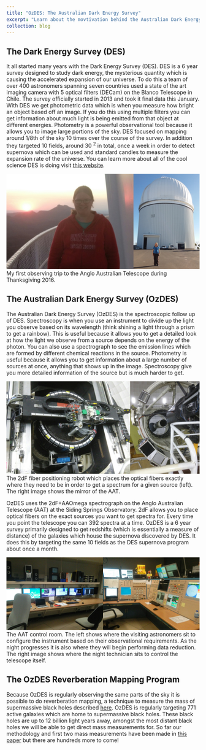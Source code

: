```yaml
---
title: "OzDES: The Australian Dark Energy Survey"
excerpt: "Learn about the movtivation behind the Australian Dark Energy Survey and how we can use it to measure black hole masses. <br/><img src='/images/Slide1.PNG '>"
collection: blog
---
```


## The Dark Energy Survey (DES)

It all started many years with the Dark Energy Survey (DES).  DES is a 6 year survey designed to study dark energy, the mysterious quantity which is causing the accelerated expansion of our universe.  To do this a team of over 400 astronomers spanning seven countries used a state of the art imaging camera with 5 optical filters (DECam) on the Blanco Telescope in Chile.  The survey officially started in 2013 and took it final data this January.  With DES we get photometric data which is when you measure how bright an object based off an image.  If you do this using multiple filters you can get information about much light is being emitted from that object at different energies.  Photometry is a powerful observational tool because it allows you to image large portions of the sky.  DES focused on mapping around 1/8th of the sky 10 times over the course of the survey.  In addition they targeted 10 fields, around 30 <sup>2</sup> in total, once a week in order to detect supernova which can be used and standard candles to measure the expansion rate of the universe.  You can learn more about all of the cool science DES is doing visit [this website](https://www.darkenergysurvey.org/).

<img src='/images/meAAT.png'>
<figcaption>
My first observing trip to the Anglo Australian Telescope during Thanksgiving 2016. 
</figcaption>

## The Australian Dark Energy Survey (OzDES)

The Australian Dark Energy Survey (OzDES) is the spectroscopic follow up of DES.  Spectroscopy is when you use an instrument to divide up the light you observe based on its wavelength (think shining a light through a prism to get a rainbow).  This is useful because it allows you to get a detailed look at how the light we observe from a source depends on the energy of the photon.  You can also use a spectrograph to see the emission lines which are formed by different chemical reactions in the source.  Photometry is useful because it allows you to get information about a large number of sources at once, anything that shows up in the image.  Spectroscopy give you more detailed information of the source but is much harder to get. 

<img src='/images/2dfmirror.png'>
<figcaption>
The 2dF fiber positioning robot which places the optical fibers exactly where they need to be in order to get a spectrum for a given source (left).  The right image shows the mirror of the AAT.
</figcaption>

OzDES uses the 2dF+AAOmega spectrograph on the Anglo Australian Telescope (AAT) at the Siding Springs Observatory.  2dF allows you to place optical fibers on the exact sources you want to get spectra for. Every time you point the telescope you can 392 spectra at a time.  OzDES is a 6 year survey primarily designed to get redshifts (which is essentially a measure of distance) of the galaxies which house the supernova discovered by DES.  It does this by targeting the same 10 fields as the DES supernova program about once a month.  

<img src='/images/controlCombined.png'>
<figcaption>
The AAT control room.  The left shows where the visiting astronomers sit to configure the instrument based on their observational requirements.   As the night progresses it is also where they will begin performing data reduction.  The right image shows where the night technician sits to control the telescope itself.   
</figcaption>

## The OzDES Reverberation Mapping Program

Because OzDES is regularly observing the same parts of the sky it is possible to do reverberation mapping, a technique to measure the mass of supermassive black holes described [here](https://jhoormann.github.io/blog/blog-1/).   OzDES is regularly targeting 771 active galaxies which are home to supermassive black holes.   These black holes are up to 12 billion light years away, amongst the most distant black holes we will be able to get direct mass measurements for.  So far our methodology and first two mass measurements have been made in [this paper](https://arxiv.org/abs/1902.04206) but there are hundreds more to come!
